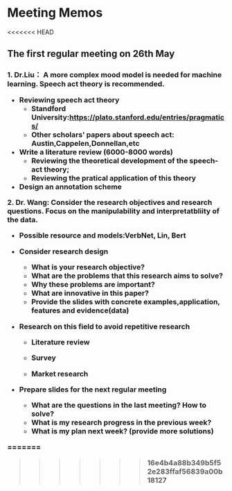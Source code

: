# Meeting Memos

<<<<<<< HEAD
<h2> The first regular meeting on 26th May
  <h3>
    1. Dr.Liu： A more complex mood model is needed for machine learning. Speech act theory is recommended. 

- **Reviewing speech act theory** 
  - Standford University:https://plato.stanford.edu/entries/pragmatics/
  - Other scholars' papers about speech act: Austin,Cappelen,Donnellan,etc
- **Write a literature review (6000-8000 words)**
  - Reviewing the theoretical development of the speech-act theory;
  - Reviewing the pratical application of this theory
- **Design an annotation scheme**



**2. Dr. Wang: Consider the research objectives and research questions. Focus on the manipulability and interpretatbliity of the data.**

- **Possible resource and models:VerbNet, Lin, Bert**

- **Consider research design**

  - What is your research objective?
  - What are the problems that this research aims to solve?
  - Why these problems are important?
  - What are innovative in this paper?
  - Provide the slides with concrete examples,application, features and evidence(data) 

- **Research on this field to avoid repetitive research**

  - Literature review

  - Survey

  - Market research

- **Prepare slides for the next regular meeting**

    - What are the questions in the last meeting? How to solve? 
    -  What is my research progress in the previous week? 
    - What is my plan next week? (provide more solutions)
    



=======
>>>>>>> 16e4b4a88b349b5f52e283ffaf56839a00b18127
  

  

  

  ​    

​    


    

  

 












